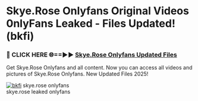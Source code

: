 # Skye.Rose Onlyfans Original Videos 0nlyFans Leaked - Files Updated! (bkfi)

<h3>🔴 CLICK HERE 🌐==►► <a href="https://tinyurl.com/brd5kh86" rel="nofollow">Skye.Rose Onlyfans Updated Files</a></h3>

Get Skye.Rose Onlyfans and all content. Now you can access all videos and pictures of Skye.Rose Onlyfans. New Updated Files 2025!

[![bkfi](https://i.imgur.com/K7sEzmb.gif)](https://tinyurl.com/brd5kh86)
skye.rose onlyfans<br>
skye.rose leaked onlyfans